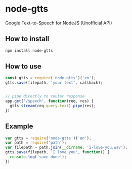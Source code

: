 # node-gtts
Google Text-to-Speech for NodeJS (Unofficial API)

## How to install
```bash
npm install node-gtts
```

## How to use
```javascript
const gtts = require('node-gtts')('en');
gtts.save(filepath, 'your text', callback);


// pipe directly to router response
app.get('/speech', function(req, res) {
  gtts.stream(req.query.text).pipe(res);
})
```

## Example
```javascript
var gtts = require('node-gtts')('en');
var path = require('path');
var filepath = path.join(__dirname, 'i-love-you.wav');
gtts.save(filepath, 'I love you', function() {
  console.log('save done');
})
```
